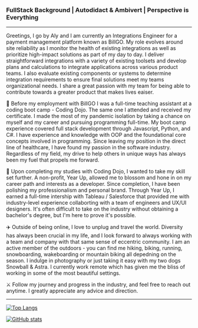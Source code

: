 ### FullStack Background |  Autodidact & Ambivert  |  Perspective is Everything

---

Greetings, I go by Aly and I am currently an Integrations Engineer for a payment management platform known as BillGO. My role evolves around site reliability as I monitor the health of existing integrations as well as prioritize high-impact solutions as part of my day to day. I deliver straightforward integrations with a variety of existing toolsets and develop plans and calculations to integrate applications across various product teams. I also evaluate existing components or systems to determine integration requirements to ensure final solutions meet my teams organizational needs. I share a great passion with my team for being able to contribute towards a greater product that makes lives eaiser.

👾 Before my employment with BillGO I was a full-time teaching assistant at a coding boot camp - Coding Dojo. The same one I attended and received my certificate. I made the most of my pandemic isolation by taking a chance on myself and my career and pursuing programming full-time. My boot camp experience covered full stack development through Javascript, Python, and C#. I have experience and knowledge with OOP and the foundational core concepts involved in programming. Since leaving my position in the direct line of healthcare, I have found my passion in the software industry. Regardless of my field, my drive to help others in unique ways has always been my fuel that propels me forward.

🚀 Upon completing my studies with Coding Dojo, I wanted to take my skill set further. A non-profit, Year Up, allowed me to blossom and hone in on my career path and interests as a developer. Since completion, I have been polishing my professionalism and personal brand. Through Year Up, I earned a full-time intership with Tableau / Salesforce that provided me with industry-level experience collaborting with a team of engineers and UX/UI designers. It's often difficult to take on the industry without obtaining a bachelor's degree, but I'm here to prove it's possible. 

✈️ Outside of being online, I love to unplug and travel the world. Diversity has always been crucial in my life, and I look forward to always working with a team and company with that same sense of eccentric community. I am an active member of the outdoors - you can find me hiking, biking, running, snowboarding, wakeboarding or mountain biking all depedning on the season. I indulge in photography or just taking it easy with my two dogs Snowball & Astra. I currently work remote which has given me the bliss of working in some of the most beautiful settings.

⚔️ Follow my journey and progress in the industry, and feel free to reach out anytime. I greatly appreciate any advice and direction.

---

[![Top Langs](https://github-readme-stats.vercel.app/api/top-langs/?username=aefalshaw&layout=compact&theme=nord)](https://github.com/aefalshaw/github-readme-stats)


[![GitHub stats](https://github-readme-stats.vercel.app/api?username=aefalshaw&show_icons=true&theme=nord)](https://github.com/aefalshaw/github-readme-stats)

